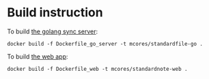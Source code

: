 # Build instruction

To build [the golang sync server][go_server]:

```shell
docker build -f Dockerfile_go_server -t mcores/standardfile-go .
```

To build [the web app][web_app]:

```shell
docker build -f Dockerfile_web -t mcores/standardnote-web .
```


[go_server]: https://github.com/tectiv3/standardfile
[web_app]: https://github.com/standardnotes/web

